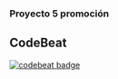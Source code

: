 ### Proyecto 5 promoción

## CodeBeat
[![codebeat badge](https://codebeat.co/badges/3c95b539-c926-422a-aa0a-d142dabf9eb8)](https://codebeat.co/projects/github-com-scrodrig-myproject5-master)
